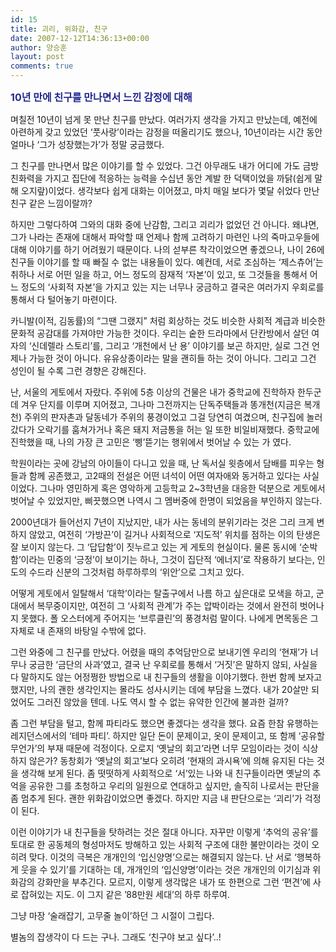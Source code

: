 ```yaml
---
id: 15
title: 괴리, 위화감, 친구
date: 2007-12-12T14:36:13+00:00
author: 양승훈
layout: post
comments: true
---
```

**<FONT color=#24298f size=3>10년 만에 친구를 만나면서 느낀 감정에 대해 </FONT>**





며칠전 10년이 넘게 못 만난 친구를 만났다. 여러가지 생각을 가지고 만났는데, 예전에 아련하게 갖고 있었던 &#8216;풋사랑&#8217;이라는 감정을 떠올리기도 했으나, 10년이라는 시간 동안 얼마나 &#8216;그가 성장했는가&#8217;가 정말 궁금했다.





그 친구를 만나면서 많은 이야기를 할 수 있었다. 그건 아무래도 내가 어디에 가도 금방 친화력을 가지고 집단에 적응하는 능력을 수십년 동안 계발 한 덕택이었을 까닭(쉽게 말해 오지랖)이었다. 생각보다 쉽게 대화는 이어졌고, 마치 매일 보다가 몇달 쉬었다 만난 친구 같은 느낌이랄까?





하지만 그렇다하여 그와의 대화 중에 난감함, 그리고 괴리가 없었던 건 아니다. 왜냐면, 그가 나라는 존재에 대해서 파악할 때 언제나 함께 고려하기 마련인 나의 죽마고우들에 대해 이야기를 하기 어려웠기 때문이다. 나의 섣부른 착각이었으면 좋겠으나, 나이 26에 친구들 이야기를 할 때 빠질 수 없는 내용들이 있다. 예컨데, 서로 조심하는 &#8216;제스츄어&#8217;는 취하나 서로 어떤 일을 하고, 어느 정도의 잠재적 &#8216;자본&#8217;이 있고, 또 그것들을 통해서 어느 정도의 &#8216;사회적 자본&#8217;을 가지고 있는 지는 너무나 궁금하고 결국은 여러가지 우회로를 통해서 다 털어놓기 마련이다.





카니발(이적, 김동률)의 &#8220;그땐 그랬지&#8221; 처럼 회상하는 것도 비슷한 사회적 계급과 비슷한 문화적 공감대를 가져야만 가능한 것이다. 우리는 숱한 드라마에서 단칸방에서 살던 여자의 &#8216;신데렐라 스토리&#8217;를, 그리고 &#8216;개천에서 난 용&#8217; 이야기를 보곤 하지만, 실로 그건 언제나 가능한 것이 아니다. 유유상종이라는 말을 괜히들 하는 것이 아니다. 그리고 그건 성인이 될 수록 그런 경향은 강해진다.





난, 서울의 게토에서 자랐다. 주위에 5층 이상의 건물은 내가 중학교에 진학하자 한두군데 겨우 단지를 이루며 지어졌고, 그나마 그전까지는 단독주택들과 똥개천(지금은 복개천) 주위의 판자촌과 달동네가 주위의 풍경이었고 그걸 당연히 여겼으며, 친구집에 놀러갔다가 오락기를 훔쳐가거나 혹은 돼지 저금통을 허는 일 또한 비일비재했다. 중학교에 진학했을 때, 나의 가장 큰 고민은 &#8216;삥&#8217;뜯기는 행위에서 벗어날 수 있는 가 였다.





학원이라는 곳에 강남의 아이들이 다니고 있을 때, 난 독서실 윗층에서 담배를 피우는 형들과 함께 공존했고, 고2때의 전설은 어떤 녀석이 어떤 여자애와 동거하고 있다는 사실이었다. 그나마 영민하게 혹은 영악하게 고등학교 2~3학년을 대응한 덕분으로 게토에서 벗어날 수 있었지만, 삐끗했으면 나역시 그 멤버중에 한명이 되었음을 부인하지 않는다.





2000년대가 들어선지 7년이 지났지만, 내가 사는 동네의 분위기라는 것은 그리 크게 변하지 않았고, 여전히 &#8216;가방끈&#8217;이 길거나 사회적으로 &#8216;지도적&#8217; 위치를 점하는 이의 탄생은 잘 보이지 않는다. 그 &#8216;답답함&#8217;이 짓누르고 있는 게 게토의 현실이다. 물론 동시에 &#8216;순박함&#8217;이라는 민중의 &#8216;긍정&#8217;이 보이기는 하나, 그것이 집단적 &#8216;에너지&#8217;로 작용하기 보다는, 인도의 수드라 신분의 그것처럼 하루하루의 &#8216;위안&#8217;으로 그치고 있다.





어떻게 게토에서 일탈해서 &#8216;대학&#8217;이라는 탈출구에서 나름 하고 싶은대로 모색을 하고, 군대에서 복무중이지만, 여전히 그 &#8216;사회적 관계&#8217;가 주는 압박이라는 것에서 완전히 벗어나지 못했다. 폴 오스터에게 주어지는 &#8216;브루클린&#8217;의 풍경처럼 말이다. 나에게 면목동은 그 자체로 내 존재의 바탕일 수밖에 없다.





그런 와중에 그 친구를 만났다. 어렸을 때의 추억담만으로 보내기엔 우리의 &#8216;현재&#8217;가 너무나 궁금한 &#8216;금단의 사과&#8217;였고, 결국 난 우회로를 통해서 &#8216;거짓&#8217;은 말하지 않되, 사실을 다 말하지도 않는 어정쩡한 방법으로 내 친구들의 생활을 이야기했다. 한번 함께 보자고 했지만, 나의 괜한 생각인지는 몰라도 성사시키는 데에 부담을 느꼈다. 내가 20살만 되었어도 그러진 않았을 텐데. 나도 역시 할 수 없는 유약한 인간에 불과한 걸까?





좀 그런 부담을 털고, 함께 파티라도 했으면 좋겠다는 생각을 했다. 요즘 한참 유행하는 레지던스에서의 &#8216;테마 파티&#8217;. 하지만 일단 돈이 문제이고, 옷이 문제이고, 또 함께 &#8216;공유할 무언가&#8217;의 부재 때문에 걱정이다. 오로지 &#8216;옛날의 회고&#8217;라면 너무 모임이라는 것이 식상하지 않은가? 동창회가 &#8216;옛날의 회고&#8217;보다 오히려 &#8216;현재의 과시욕&#8217;에 의해 유지된 다는 것을 생각해 보게 된다. 좀 떳떳하게 사회적으로 &#8216;서&#8217;있는 나와 내 친구들이라면 옛날의 추억을 공유한 그를 초청하고 우리의 일원으로 연대하고 싶지만, 솔직히 나로서는 판단을 좀 멈추게 된다. 괜한 위화감이었으면 좋겠다. 하지만 지금 내 판단으로는 &#8216;괴리&#8217;가 걱정이 된다.





이런 이야기가 내 친구들을 탓하려는 것은 절대 아니다. 자꾸만 이렇게 &#8216;추억의 공유&#8217;를 토대로 한 공동체의 형성마저도 방해하고 있는 사회적 구조에 대한 불만이라는 것이 오히려 맞다. 이것의 극복은 개개인의 &#8216;입신양명&#8217;으로는 해결되지 않는다. 난 서로 &#8216;행복하게 웃을 수 있기&#8217;를 기대하는 데, 개개인의 &#8216;입신양명&#8217;이라는 것은 개개인의 이기심과 위화감의 강화만을 부추긴다. 모르지, 이렇게 생각많은 내가 또 한편으로 그런 &#8216;편견&#8217;에 사로 잡혀있는 지도. 이 그지 같은 &#8217;88만원 세대&#8217;의 하루 하루여.





그냥 마장 &#8216;술래잡기, 고무줄 놀이&#8217;하던 그 시절이 그립다.





별놈의 잡생각이 다 드는 구나. 그래도 &#8216;친구야 보고 싶다&#8217;..!